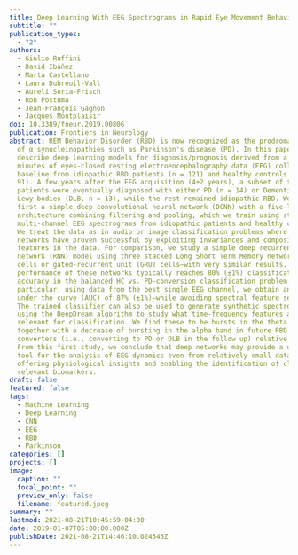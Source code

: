 ```yaml
---
title: Deep Learning With EEG Spectrograms in Rapid Eye Movement Behavior Disorder
subtitle: ""
publication_types:
  - "2"
authors:
  - Giulio Ruffini
  - David Ibañez
  - Marta Castellano
  - Laura Dubreuil-Vall
  - Aureli Soria-Frisch
  - Ron Postuma
  - Jean-François Gagnon
  - Jacques Montplaisir
doi: 10.3389/fneur.2019.00806
publication: Frontiers in Neurology
abstract: REM Behavior Disorder (RBD) is now recognized as the prodromal stage
  of α synucleinopathies such as Parkinson's disease (PD). In this paper, we
  describe deep learning models for diagnosis/prognosis derived from a few
  minutes of eyes-closed resting electroencephalography data (EEG) collected at
  baseline from idiopathic RBD patients (n = 121) and healthy controls (HC, n =
  91). A few years after the EEG acquisition (4±2 years), a subset of the RBD
  patients were eventually diagnosed with either PD (n = 14) or Dementia with
  Lewy bodies (DLB, n = 13), while the rest remained idiopathic RBD. We describe
  first a simple deep convolutional neural network (DCNN) with a five-layer
  architecture combining filtering and pooling, which we train using stacked
  multi-channel EEG spectrograms from idiopathic patients and healthy controls.
  We treat the data as in audio or image classification problems where deep
  networks have proven successful by exploiting invariances and compositional
  features in the data. For comparison, we study a simple deep recurrent neural
  network (RNN) model using three stacked Long Short Term Memory network (LSTM)
  cells or gated-recurrent unit (GRU) cells—with very similar results. The
  performance of these networks typically reaches 80% (±1%) classification
  accuracy in the balanced HC vs. PD-conversion classification problem. In
  particular, using data from the best single EEG channel, we obtain an area
  under the curve (AUC) of 87% (±1%)—while avoiding spectral feature selection.
  The trained classifier can also be used to generate synthetic spectrograms
  using the DeepDream algorithm to study what time-frequency features are
  relevant for classification. We find these to be bursts in the theta band
  together with a decrease of bursting in the alpha band in future RBD
  converters (i.e., converting to PD or DLB in the follow up) relative to HCs.
  From this first study, we conclude that deep networks may provide a useful
  tool for the analysis of EEG dynamics even from relatively small datasets,
  offering physiological insights and enabling the identification of clinically
  relevant biomarkers.
draft: false
featured: false
tags:
  - Machine Learning
  - Deep Learning
  - CNN
  - EEG
  - RBD
  - Parkinson
categories: []
projects: []
image:
  caption: ""
  focal_point: ""
  preview_only: false
  filename: featured.jpeg
summary: ""
lastmod: 2021-08-21T10:45:59-04:00
date: 2019-01-07T05:00:00.000Z
publishDate: 2021-08-21T14:46:10.024545Z
---
```

